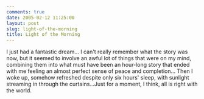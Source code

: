 ```yaml
---
comments: true
date: 2005-02-12 11:25:00
layout: post
slug: light-of-the-morning
title: Light of the Morning
---
```


I just had a fantastic dream...  I can't really remember what the story was now, but it seemed to involve an awful lot of things that were on my mind, combining them into what must have been an hour-long story that ended with me feeling an almost perfect sense of peace and completion...  Then I woke up, somehow refreshed despite only six hours' sleep, with sunlight streaming in through the curtains...Just for a moment, I think, all is right with the world.
